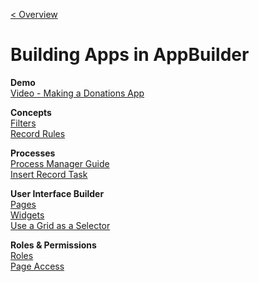 [< Overview](../README.md)

# Building Apps in AppBuilder

**Demo**\
[Video - Making a Donations App](https://drive.google.com/file/d/1XsPauIOWJl6_vxaAJATo7l3e-TJIMdhO/view?usp=sharing)

**Concepts**\
[Filters](concepts/filters/Filters.md)\
[Record Rules](concepts/recordRules/RecordRules.md)

**Processes**\
[Process Manager Guide](processes/pmGuide/ProcessManager.md)\
[Insert Record Task](processes/insertRecordTask/InsertRecordTask.md)

**User Interface Builder**\
[Pages](uiBuilder/pages/Pages.md)\
[Widgets](uiBuilder/widgets/Widgets.md)\
[Use a Grid as a Selector](uiBuilder/gridSelector/GridSelector.md)

**Roles & Permissions**\
[Roles](permissions/roles/Roles.md)\
[Page Access](permissions/pageAccess/PageAccess.md)
